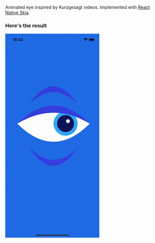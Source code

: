 Animated eye inspired by Kurzgesagt videos. Implemented with [React Native Skia](https://github.com/Shopify/react-native-skia).

### Here's the result
<img src="https://raw.githubusercontent.com/4TWIGGERS/animated_eye_skia/main/output.gif" width="300">